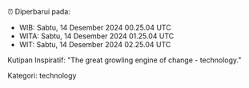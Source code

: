 ⏰ Diperbarui pada:
- WIB: Sabtu, 14 Desember 2024 00.25.04 UTC
- WITA: Sabtu, 14 Desember 2024 01.25.04 UTC
- WIT: Sabtu, 14 Desember 2024 02.25.04 UTC

Kutipan Inspiratif:
"The great growling engine of change - technology."


Kategori: technology

